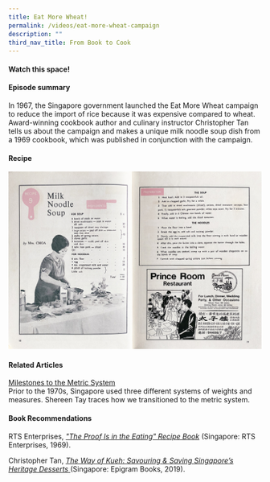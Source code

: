 ```yaml
---
title: Eat More Wheat!
permalink: /videos/eat-more-wheat-campaign
description: ""
third_nav_title: From Book to Cook
---
```

#### Watch this space! ####


#### **Episode summary** ####
In 1967, the Singapore government launched the Eat More Wheat campaign to reduce the import of rice because it was expensive compared to wheat. Award-winning cookbook author and culinary instructor Christopher Tan tells us about the campaign and makes a unique milk noodle soup dish from a 1969 cookbook, which was published in conjunction with the campaign.

#### **Recipe**
![](/images/Videos:%20From%20Book%20to%20Cook/Milk%20Noodle%20Soup%20pg%2018-19.jpg)

#### **Related Articles**
[Milestones to the Metric System
](https://biblioasia.nlb.gov.sg/vol-16/issue-1/apr-jun-2020/metric)
<br>Prior to the 1970s, Singapore used three different systems of weights and measures. Shereen Tay traces how we transitioned to the metric system.


#### **Book Recommendations**

RTS Enterprises, *["The Proof Is in the Eating" Recipe Book](https://eservice.nlb.gov.sg/item_holding.aspx?bid=4402029)* (Singapore: RTS Enterprises, 1969).

Christopher Tan, *[The Way of Kueh: Savouring & Saving Singapore’s Heritage Desserts ](https://eservice.nlb.gov.sg/item_holding.aspx?bid=203962932)*(Singapore: Epigram Books, 2019).